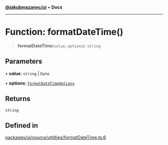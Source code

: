 [**@jakubmazanec/ui**](../README.md) • **Docs**

---

# Function: formatDateTime()

> **formatDateTime**(`value`, `options`): `string`

## Parameters

• **value**: `string` \| `Date`

• **options**: [`FormatDateTimeOptions`](../type-aliases/FormatDateTimeOptions.md)

## Returns

`string`

## Defined in

[packages/ui/source/utilities/formatDateTime.ts:6](https://github.com/jakubmazanec/tools/blob/1c4f0471e4ca7ee64c14124101a8ac795175e9bf/packages/ui/source/utilities/formatDateTime.ts#L6)

